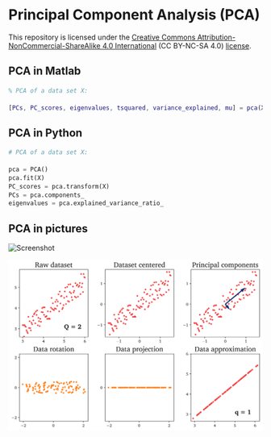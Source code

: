 # Principal Component Analysis (PCA)

This repository is licensed under the [Creative Commons Attribution-NonCommercial-ShareAlike 4.0 International](https://creativecommons.org/licenses/by-nc-sa/4.0/) (CC BY-NC-SA 4.0) [license](https://creativecommons.org/licenses/by-nc-sa/4.0/legalcode).

## PCA in Matlab

```Matlab
% PCA of a data set X:

[PCs, PC_scores, eigenvalues, tsquared, variance_explained, mu] = pca(X)
```

## PCA in Python

```Python
# PCA of a data set X:

pca = PCA()
pca.fit(X)
PC_scores = pca.transform(X)
PCs = pca.components_
eigenvalues = pca.explained_variance_ratio_
```

## PCA in pictures

![Screenshot](DWGs/PCA-dimension-reduction.png)

![Screenshot](DWGs/PCA-example-subplot.png)
